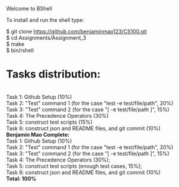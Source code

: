 Welcome to BShell

To install and run the shell type:

$ git clone https://github.com/benjaminmao123/CS100.git <br />
$ cd Assignments/Assignment_3 <br />
$ make <br />
$ bin/rshell <br />

<h1>
<strong>
Tasks distribution:
</strong>
</h1>
<br />
Task 1: Github Setup (10%)
<br />
Task 2: "Test" command 1 (for the case "test -e test/file/path", 20%)
<br />
Task 3: "Test" command 2 (for the case "[ -e test/file/path ]", 15%)
<br />
Task 4: The Precedence Operators (30%)
<br />
Task 5: construct test scripts (15%)
<br />
Task 6: construct json and README files, and git commit (10%)
<br />
<strong>
Benjamin Mao Complete:
</strong>
<br />
Task 1: Github Setup (10%)
<br />
Task 2: "Test" command 1 (for the case "test -e test/file/path", 20%)
<br />
Task 3: "Test" command 2 (for the case "[ -e test/file/path ]", 15%)
<br />
Task 4: The Precedence Operators (30%);
<br />
Task 5: construct test scripts (enough test cases, 15%);
<br />
Task 6: construct json and README files, and git commit (10%) 
<br />
<strong>
Total: 100%
</strong>
